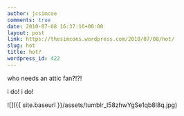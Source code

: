 ```yaml
---
author: jcsimcoe
comments: true
date: 2010-07-08 16:37:16+00:00
layout: post
link: https://thesimcoes.wordpress.com/2010/07/08/hot/
slug: hot
title: hot?
wordpress_id: 422
---
```


who needs an attic fan?!?!




i do! i do!




![]({{ site.baseurl }}/assets/tumblr_l58zhwYgSe1qb8l8q.jpg)
